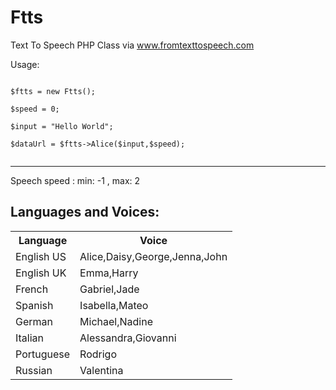 # Ftts
Text To Speech PHP Class via www.fromtexttospeech.com 

Usage:

<pre><code>
$ftts = new Ftts();

$speed = 0; <br>
$input = "Hello World";

$dataUrl = $ftts->Alice($input,$speed);

</pre></code>

-----------------------------------------------------------------------------

Speech speed : min: -1 , max: 2


## Languages and Voices:


<table>
  <tr>
    <th>Language</th>
    <th>Voice</th>
    </tr>
      <tr>
        <td>English US</td>
        <td>Alice,Daisy,George,Jenna,John</td>
  </tr>
  <tr>
        <td>English UK</td>
        <td>Emma,Harry</td>
  </tr>
  <tr>
        <td>French</td>
        <td>Gabriel,Jade</td>
  </tr>
  <tr>
        <td>Spanish</td>
        <td>Isabella,Mateo</td>
  </tr>
  <tr>
        <td>German</td>
        <td> Michael,Nadine</td>
  </tr>
  <tr>
        <td>Italian</td>
        <td>Alessandra,Giovanni</td>
  </tr>
  <tr>
        <td>Portuguese</td>
        <td>Rodrigo</td>
  </tr>
  <tr>
        <td>Russian</td>
        <td>Valentina</td>
  </tr>

</table>


